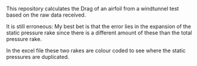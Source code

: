 This repository calculates the Drag of an airfoil from a windtunnel test based on the raw data received.

It is still erroneous: My best bet is that the error lies in the expansion of the static pressure rake since there is a different amount of these than the total pressure rake.

In the excel file these two rakes are colour coded to see where the static pressures are duplicated.
